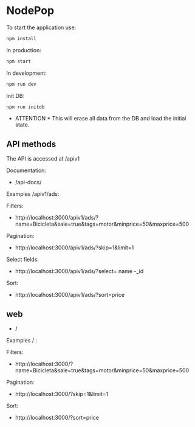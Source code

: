 # NodePop

To start the application use:

```sh
npm install
```

In production:

```sh
npm start
```

In development:

```sh
npm run dev
```

Init DB:

```sh
npm run initdb
```

* ATTENTION * This will erase all data from the DB and load the initial state.

## API methods

The API is accessed at /apiv1

Documentation:

- /api-docs/

Examples /apiv1/ads:

Filters:
- http://localhost:3000/apiv1/ads/?name=Bicicleta&sale=true&tags=motor&minprice=50&maxprice=500

Pagination:
- http://localhost:3000/apiv1/ads/?skip=1&limit=1

Select fields:
- http://localhost:3000/apiv1/ads/?select= name -_id

Sort:
- http://localhost:3000/apiv1/ads/?sort=price 


## web

- /

Examples / :

Filters:
- http://localhost:3000/?name=Bicicleta&sale=true&tags=motor&minprice=50&maxprice=500

Pagination:
- http://localhost:3000/?skip=1&limit=1

Sort:
- http://localhost:3000/?sort=price 